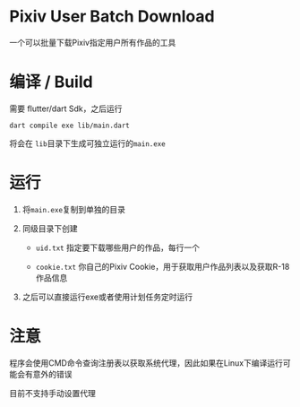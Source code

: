 # Pixiv User Batch Download

一个可以批量下载Pixiv指定用户所有作品的工具


# 编译 / Build

需要 flutter/dart Sdk，之后运行

`dart compile exe lib/main.dart`

将会在 `lib`目录下生成可独立运行的`main.exe`

# 运行

1. 将`main.exe`复制到单独的目录

2. 同级目录下创建

    - `uid.txt`  指定要下载哪些用户的作品，每行一个

    - `cookie.txt`  你自己的Pixiv Cookie，用于获取用户作品列表以及获取R-18作品信息

3. 之后可以直接运行exe或者使用计划任务定时运行

# 注意

程序会使用CMD命令查询注册表以获取系统代理，因此如果在Linux下编译运行可能会有意外的错误

目前不支持手动设置代理

